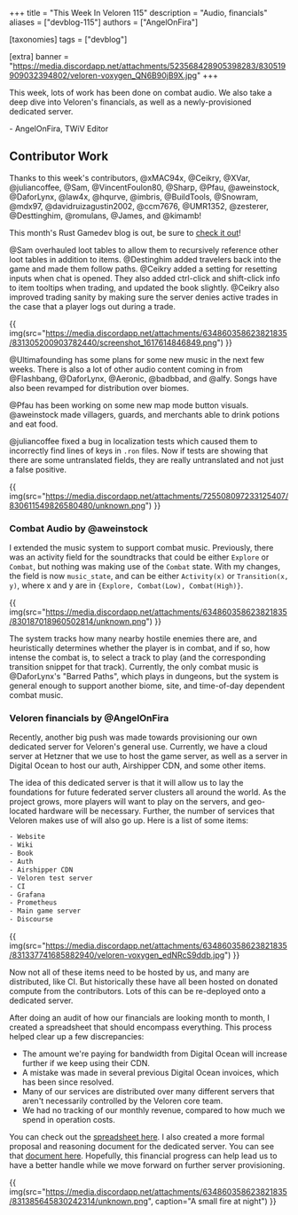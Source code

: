 +++
title = "This Week In Veloren 115"
description = "Audio, financials"
aliases = ["devblog-115"]
authors = ["AngelOnFira"]

[taxonomies]
tags = ["devblog"]

[extra]
banner = "https://media.discordapp.net/attachments/523568428905398283/830519909032394802/veloren-voxygen_QN6B90jB9X.jpg"
+++

This week, lots of work has been done on combat audio. We also take a deep dive
into Veloren's financials, as well as a newly-provisioned dedicated server.

\- AngelOnFira, TWiV Editor

## Contributor Work

Thanks to this week's contributors, @xMAC94x, @Ceikry, @XVar, @juliancoffee,
@Sam, @VincentFoulon80, @Sharp, @Pfau, @aweinstock, @DaforLynx, @law4x, @hqurve,
@imbris, @BuildTools, @Snowram, @mdx97, @davidruizagustin2002, @ccm7676,
@UMR1352, @zesterer, @Desttinghim, @romulans, @James, and @kimamb!

This month's Rust Gamedev blog is out, be sure to [check it
out](https://gamedev.rs/news/020/)!

@Sam overhauled loot tables to allow them to recursively reference other loot
tables in addition to items. @Destinghim added travelers back into the game and
made them follow paths. @Ceikry added a setting for resetting inputs when chat
is opened. They also added ctrl-click and shift-click info to item tooltips when
trading, and updated the book slightly. @Ceikry also improved trading sanity by
making sure the server denies active trades in the case that a player logs out
during a trade.

{{
  img(src="https://media.discordapp.net/attachments/634860358623821835/831305200903782440/screenshot_1617614846849.png")
}}

@Ultimafounding has some plans for some new music in the next few weeks. There
is also a lot of other audio content coming in from @Flashbang, @DaforLynx,
@Aeronic, @badbbad, and @alfy. Songs have also been revamped for distribution
over biomes.

@Pfau has been working on some new map mode button visuals. @aweinstock made
villagers, guards, and merchants able to drink potions and eat food.

@juliancoffee fixed a bug in localization tests which caused them to incorrectly
find lines of keys in `.ron` files. Now if tests are showing that there are some
untranslated fields, they are really untranslated and not just a false positive.

{{
  img(src="https://media.discordapp.net/attachments/725508097233125407/830611549826580480/unknown.png")
}}

### Combat Audio by @aweinstock

I extended the music system to support combat music. Previously, there was an
activity field for the soundtracks that could be either `Explore` or `Combat`,
but nothing was making use of the `Combat` state. With my changes, the field is
now `music_state`, and can be either `Activity(x)` or `Transition(x, y)`, where
x and y are in `{Explore, Combat(Low), Combat(High)}`.

{{
  img(src="https://media.discordapp.net/attachments/634860358623821835/830187018960502814/unknown.png")
}}

The system tracks how many nearby hostile enemies there are, and heuristically
determines whether the player is in combat, and if so, how intense the combat
is, to select a track to play (and the corresponding transition snippet for that
track). Currently, the only combat music is @DaforLynx's "Barred Paths", which
plays in dungeons, but the system is general enough to support another biome,
site, and time-of-day dependent combat music.

### Veloren financials by @AngelOnFira

Recently, another big push was made towards provisioning our own dedicated
server for Veloren's general use. Currently, we have a cloud server at Hetzner
that we use to host the game server, as well as a server in Digital Ocean to
host our auth, Airshipper CDN, and some other items.

The idea of this dedicated server is that it will allow us to lay the
foundations for future federated server clusters all around the world. As the
project grows, more players will want to play on the servers, and geo-located
hardware will be necessary. Further, the number of services that Veloren makes
use of will also go up. Here is a list of some items:

```txt
- Website
- Wiki
- Book
- Auth
- Airshipper CDN
- Veloren test server
- CI
- Grafana
- Prometheus
- Main game server
- Discourse
```

{{
  img(src="https://media.discordapp.net/attachments/634860358623821835/831337741685882940/veloren-voxygen_edNRcS9ddb.jpg")
}}

Now not all of these items need to be hosted by us, and many are distributed,
like CI. But historically these have all been hosted on donated compute from the
contributors. Lots of this can be re-deployed onto a dedicated server.

After doing an audit of how our financials are looking month to month, I created
a spreadsheet that should encompass everything. This process helped clear up a
few discrepancies:

- The amount we're paying for bandwidth from Digital Ocean will increase further
  if we keep using their CDN.
- A mistake was made in several previous Digital Ocean invoices, which has been
  since resolved.
- Many of our services are distributed over many different servers that aren't
  necessarily controlled by the Veloren core team.
- We had no tracking of our monthly revenue, compared to how much we spend in
  operation costs.

You can check out the [spreadsheet
here](https://docs.google.com/spreadsheets/d/1Fk6kDsCdZLhVszXdsWUjoG4Cgc3cLbTqJgZ-gY3Ndq0/edit#gid=0).
I also created a more formal proposal and reasoning document for the dedicated
server. You can see that [document
here](https://www.notion.so/Veloren-Dedicated-Server-Hetzner-AX51-NVMe-39491161e28a4d6dbd77e96c18919059).
Hopefully, this financial progress can help lead us to have a better handle
while we move forward on further server provisioning.

{{
  img(src="https://media.discordapp.net/attachments/634860358623821835/831385645830242314/unknown.png",
  caption="A small fire at night")
}}
